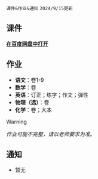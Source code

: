 `课件&作业&通知` `2024/9/15更新`
## 课件
**[在百度网盘中打开](https://pan.baidu.com/s/14VBuFbPU6buK3F1ZHeRzpw?pwd=2602)**
## 作业
- **语文**：卷1-9
- **数学**：卷
- **英语**：订正；练字；作文；弹性
- **物理（选）**：卷
- **化学**：卷；大本
> [!WARNING]
> *作业可能不完整，请以老师要求为准。*
## 通知
- 暂无

